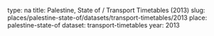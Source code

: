 type: na
title: Palestine, State of / Transport Timetables (2013)
slug: places/palestine-state-of/datasets/transport-timetables/2013
place: palestine-state-of
dataset: transport-timetables
year: 2013
